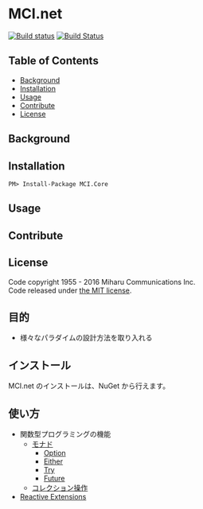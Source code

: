 # MCI.net

[![Build status](https://ci.appveyor.com/api/projects/status/pp9ffxtg1mvbc2ub/branch/develop?svg=true)](https://ci.appveyor.com/project/inahata/mci-net/branch/develop)
[![Build Status](https://travis-ci.org/MiharuCommunications/MCI.net.svg?branch=develop)](https://travis-ci.org/MiharuCommunications/MCI.net)


## Table of Contents

* [Background](#background)
* [Installation](#installation)
* [Usage](#usage)
* [Contribute](#contribute)
* [License](#license)


## Background


## Installation

```text
PM> Install-Package MCI.Core
```


## Usage


## Contribute


## License

Code copyright 1955 - 2016 Miharu Communications Inc.  
Code released under [the MIT license](https://github.com/MiharuCommunications/MCI.net/blob/master/LICENSE).



## 目的
* 様々なパラダイムの設計方法を取り入れる



## インストール
MCI.net のインストールは、NuGet から行えます。




## 使い方
* 関数型プログラミングの機能
    * [モナド](./docs/Functional/Monad.md)
        * [Option](./docs/Functional/Monad.md#option)
        * [Either](./docs/Functional/Monad.md#either)
        * [Try](./docs/Functional/Monad.md#try)
        * [Future](./docs/Functional/Monad.md#future)
    * [コレクション操作](./docs/Functional/Collection.md)
* [Reactive Extensions](./docs/Rx/README.md)

